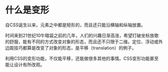 # 什么是变形

自CSS诞生以来，元素之中都是矩形的，而且还只能沿横轴和纵轴放置。

时间来到21世纪10牛暗袋之前的几年，人们的兴趣日渐高涨，希望打破坐标放歌的舒服，能有不同的方式改变对象的形态，而且还不只限于二维。定位、浮动或外边距技巧都算是改变了对象的形态，是平移（translation）的例子。

利用CSS的变形功能，不仅能平移，还能做很多其他的事情。CSS变形功能甚至能让设计有所改观。
